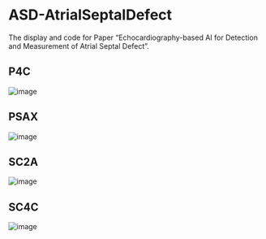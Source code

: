 # ASD-AtrialSeptalDefect
The display and code for Paper “Echocardiography-based AI for Detection and Measurement of Atrial Septal Defect”.

## P4C

![image](https://github.com/YixinChen-AI/ASD-AtrialSeptalDefect/blob/main/sample%20gif/p4c1.gif)

## PSAX

![image](https://github.com/YixinChen-AI/ASD-AtrialSeptalDefect/blob/main/sample%20gif/psax1.gif)

## SC2A

![image](https://github.com/YixinChen-AI/ASD-AtrialSeptalDefect/blob/main/sample%20gif/sc2a1.gif)

## SC4C

![image](https://github.com/YixinChen-AI/ASD-AtrialSeptalDefect/blob/main/sample%20gif/sc4c3.gif)
